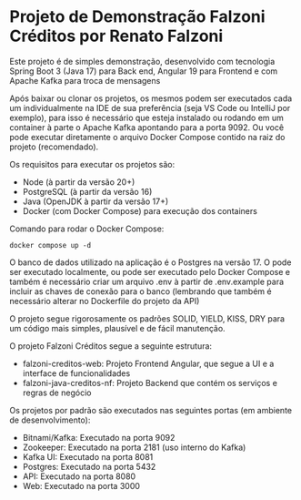 # Projeto de Demonstração Falzoni Créditos por Renato Falzoni

Este projeto é de simples demonstração, desenvolvido com tecnologia Spring Boot 3 (Java 17) para Back end, Angular 19 para Frontend e com Apache Kafka para troca de mensagens

Após baixar ou clonar os projetos, os mesmos podem ser executados cada um individualmente na IDE de sua preferência (seja VS Code ou IntelliJ por exemplo), para isso é necessário que esteja instalado ou rodando em um container à parte o Apache Kafka apontando para a porta 9092. Ou você pode executar diretamente o arquivo Docker Compose contido na raiz do projeto (recomendado).

Os requisitos para executar os projetos são:
- Node (à partir da versão 20+)
- PostgreSQL (à partir da versão 16)
- Java (OpenJDK à partir da versão 17+)
- Docker (com Docker Compose) para execução dos containers

Comando para rodar o Docker Compose:

`docker compose up -d`

O banco de dados utilizado na aplicação é o Postgres na versão 17. O pode ser executado localmente, ou pode ser executado pelo Docker Compose e também é necessário criar um arquivo .env à partir de .env.example para incluir as chaves de conexão para o banco (lembrando que também é necessário alterar no Dockerfile do projeto da API)

O projeto segue rigorosamente os padrões SOLID, YIELD, KISS, DRY para um código mais simples, plausível e de fácil manutenção.

O projeto Falzoni Créditos segue a seguinte estrutura:
- falzoni-creditos-web: Projeto Frontend Angular, que segue a UI e a interface de funcionalidades
- falzoni-java-creditos-nf: Projeto Backend que contém os serviços e regras de negócio

Os projetos por padrão são executados nas seguintes portas (em ambiente de desenvolvimento):
- Bitnami/Kafka: Executado na porta 9092
- Zookeeper: Executado na porta 2181 (uso interno do Kafka)
- Kafka UI: Executado na porta 8081
- Postgres: Executado na porta 5432
- API: Executado na porta 8080
- Web: Executado na porta 3000
